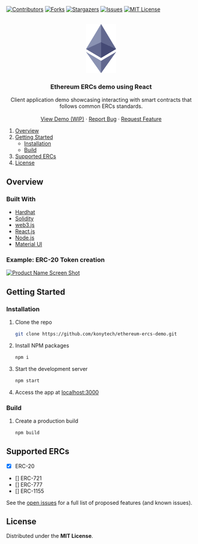 <div id="top"></div>
<!--
*** Thanks for checking out the Best-README-Template. If you have a suggestion
*** that would make this better, please fork the repo and create a pull request
*** or simply open an issue with the tag "enhancement".
*** Don't forget to give the project a star!
*** Thanks again! Now go create something AMAZING! :D
-->

<!-- PROJECT SHIELDS -->
<!--
*** I'm using markdown "reference style" links for readability.
*** Reference links are enclosed in brackets [ ] instead of parentheses ( ).
*** See the bottom of this document for the declaration of the reference variables
*** for contributors-url, forks-url, etc. This is an optional, concise syntax you may use.
*** https://www.markdownguide.org/basic-syntax/#reference-style-links
-->
[![Contributors][contributors-shield]][contributors-url]
[![Forks][forks-shield]][forks-url]
[![Stargazers][stars-shield]][stars-url]
[![Issues][issues-shield]][issues-url]
[![MIT License][license-shield]][license-url]

<!-- PROJECT LOGO -->
<br />
<div align="center">
  <a href="https://github.com/konytech/ethereum-ercs-demo">
    <img src="images/ethlogo.png" alt="Logo">
  </a>

<h3 align="center">Ethereum ERCs demo using React</h3>

  <p align="center">
    Client application demo showcasing interacting with smart contracts that follows common ERCs standards.
    <br />
    <br />
    <a href="https://github.com/konytech/ethereum-ercs-demo">View Demo (WIP)</a>
    ·
    <a href="https://github.com/konytech/ethereum-ercs-demo/issues">Report Bug</a>
    ·
    <a href="https://github.com/konytech/ethereum-ercs-demo/issues">Request Feature</a>
  </p>
</div>

<!-- TABLE OF CONTENTS -->
<ol>
  <li>
    <a href="#overview">Overview</a>
    <!-- <ul>
      <li><a href="#built-with">Built With</a></li>
    </ul>-->
  </li>
  <li>
    <a href="#getting-started">Getting Started</a>
    <ul>
      <li><a href="#installation">Installation</a></li>
      <li><a href="#installation">Build</a></li>
    </ul>
  </li>
  <li><a href="#license">Supported ERCs</a></li>
  <li><a href="#license">License</a></li>
</ol>

<!-- OVERVIEW -->
## Overview

### Built With

* [Hardhat](https://hardhat.org/)
* [Solidity](https://docs.soliditylang.org/)
* [web3.js](https://web3js.readthedocs.io/)
* [React.js](https://reactjs.org/)
* [Node.js](https://nodejs.org/)
* [Material UI](https://mui.com/)

### Example: ERC-20 Token creation

[![Product Name Screen Shot][product-screenshot]](https://example.com)



<!-- GETTING STARTED -->
## Getting Started

### Installation

1. Clone the repo
   ```sh
   git clone https://github.com/konytech/ethereum-ercs-demo.git
   ```
3. Install NPM packages
   ```sh
   npm i
   ```
4. Start the development server
   ```sh
   npm start
   ```
5. Access the app at <a href="http://localhost:3000">localhost:3000</a>

### Build

1. Create a production build
   ```sh
   npm build
   ```

<!-- Supported -->
## Supported ERCs

- [X] ERC-20
- [] ERC-721
- [] ERC-777
- [] ERC-1155

See the [open issues](https://github.com/konytech/ethereum-ercs-demo/issues) for a full list of proposed features (and known issues).

<!-- LICENSE -->
## License

Distributed under the **MIT License**.

<!-- MARKDOWN LINKS & IMAGES -->
<!-- https://www.markdownguide.org/basic-syntax/#reference-style-links -->
[contributors-shield]: https://img.shields.io/github/contributors/konytech/ethereum-ercs-demo.svg?style=for-the-badge
[contributors-url]: https://github.com/konytech/ethereum-ercs-demo/graphs/contributors
[forks-shield]: https://img.shields.io/github/forks/konytech/ethereum-ercs-demo.svg?style=for-the-badge
[forks-url]: https://github.com/konytech/ethereum-ercs-demo/network/members
[stars-shield]: https://img.shields.io/github/stars/konytech/ethereum-ercs-demo.svg?style=for-the-badge
[stars-url]: https://github.com/konytech/ethereum-ercs-demo/stargazers
[issues-shield]: https://img.shields.io/github/issues/konytech/ethereum-ercs-demo.svg?style=for-the-badge
[issues-url]: https://github.com/konytech/ethereum-ercs-demo/issues
[license-shield]: https://img.shields.io/github/license/konytech/ethereum-ercs-demo.svg?style=for-the-badge
[license-url]: https://github.com/konytech/ethereum-ercs-demo/blob/master/LICENSE.txt
[product-screenshot]: images/ERC20.gif
